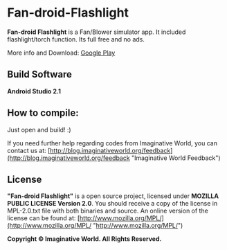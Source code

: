 # Fan-droid-Flashlight
**Fan-droid Flashlight** is a Fan/Blower simulator app. It included flashlight/torch function. Its full free and no ads.

More info and Download: [Google Play](https://play.google.com/store/apps/details?id=org.imaginativeworld.fan)

## Build Software

**Android Studio 2.1**


## How to compile:

Just open and build! :)

If you need further help regarding codes from Imaginative World, you can contact us at: [http://blog.imaginativeworld.org/feedback](http://blog.imaginativeworld.org/feedback "Imaginative World Feedback")

## License

**"Fan-droid Flashlight"** is a open source project, licensed under **MOZILLA PUBLIC LICENSE Version 2.0**. You should receive a copy of the license in MPL-2.0.txt file with both binaries and source. An online version of the license can be found at: [http://www.mozilla.org/MPL/](http://www.mozilla.org/MPL/ "http://www.mozilla.org/MPL/")

**Copyright © Imaginative World. All Rights Reserved.**